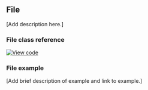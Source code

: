 ## File

[Add description here.]

### File class reference

[![View code](https://www.mbed.com/embed/?type=library)](http://os-doc-builder.test.mbed.com/docs/v5.8/mbed-os-api-doxy/classmbed_1_1_file.html)

### File example

[Add brief description of example and link to example.]

